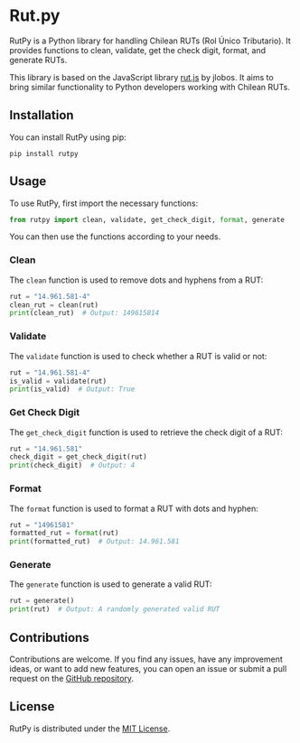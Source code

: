 # Rut.py

RutPy is a Python library for handling Chilean RUTs (Rol Único Tributario). It provides functions to clean, validate, get the check digit, format, and generate RUTs.

This library is based on the JavaScript library [rut.js](https://github.com/jlobos/rut.js) by jlobos. It aims to bring similar functionality to Python developers working with Chilean RUTs.

## Installation

You can install RutPy using pip:

```shell
pip install rutpy
```

## Usage

To use RutPy, first import the necessary functions:

```python
from rutpy import clean, validate, get_check_digit, format, generate
```

You can then use the functions according to your needs.

### Clean

The `clean` function is used to remove dots and hyphens from a RUT:

```python
rut = "14.961.581-4"
clean_rut = clean(rut)
print(clean_rut)  # Output: 149615814
```

### Validate

The `validate` function is used to check whether a RUT is valid or not:

```python
rut = "14.961.581-4"
is_valid = validate(rut)
print(is_valid)  # Output: True
```

### Get Check Digit

The `get_check_digit` function is used to retrieve the check digit of a RUT:

```python
rut = "14.961.581"
check_digit = get_check_digit(rut)
print(check_digit)  # Output: 4
```

### Format

The `format` function is used to format a RUT with dots and hyphen:

```python
rut = "14961581"
formatted_rut = format(rut)
print(formatted_rut)  # Output: 14.961.581
```

### Generate

The `generate` function is used to generate a valid RUT:

```python
rut = generate()
print(rut)  # Output: A randomly generated valid RUT
```

## Contributions

Contributions are welcome. If you find any issues, have any improvement ideas, or want to add new features, you can open an issue or submit a pull request on the [GitHub repository](https://github.com/your_username/your_repository).

## License

RutPy is distributed under the [MIT License](https://opensource.org/licenses/MIT).
